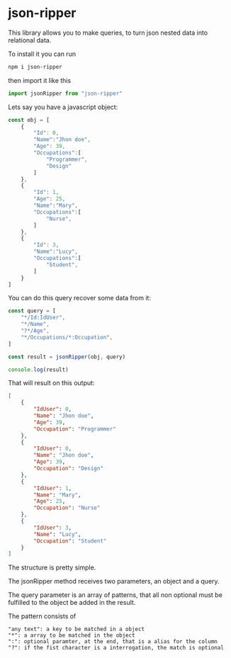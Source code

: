 # json-ripper

This library allows you to make queries, to turn json nested data into relational data.

To install it you can run
```bash
npm i json-ripper
```
then import it like this
```js
import jsonRipper from "json-ripper"
```

Lets say you have a javascript object:

```js
const obj = [
    {
        "Id": 0,
        "Name":"Jhon doe",
        "Age": 39,
        "Occupations":[
            "Programmer",
            "Design"
        ]
    },
    {
        "Id": 1,
        "Age": 25,
        "Name":"Mary",
        "Occupations":[
            "Nurse",
        ]
    },
    {
        "Id": 3,
        "Name":"Lucy",
        "Occupations":[
            "Student",
        ]
    }
]
```

You can do this query recover some data from it:

```js
const query = [
    "*/Id:IdUser",
    "*/Name",
    "?*/Age",
    "*/Occupations/*:Occupation",
]
```

```js
const result = jsonRipper(obj, query)

console.log(result)
```

That will result on this output:

```json
[
    {
        "IdUser": 0,
        "Name": "Jhon doe",
        "Age": 39,
        "Occupation": "Programmer"
    },
    {
        "IdUser": 0,
        "Name": "Jhon doe",
        "Age": 39,
        "Occupation": "Design"
    },
    {
        "IdUser": 1,
        "Name": "Mary",
        "Age": 25,
        "Occupation": "Nurse"
    },
    {
        "IdUser": 3,
        "Name": "Lucy",
        "Occupation": "Student"
    }
]
```

The structure is pretty simple.

The jsonRipper method receives two parameters, an object and a query.

The query parameter is an array of patterns, that all non optional must be fulfilled to the object be added in the result.

The pattern consists of

```
"any text": a key to be matched in a object
"*": a array to be matched in the object
":": optional paramter, at the end, that is a alias for the column
"?": if the fist character is a interrogation, the match is optional
```
